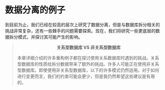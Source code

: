# 数据分离的例子
到目前为止，我们已经在较高的层次上研究了数据分离，但是与数据库拆分相关的挑战非常复杂，还有一些棘手的问题需要探索。现在，我们将研究一些更底层的数据拆分模式，并探讨其可能产生的影响。

> **<div align="center">关系型数据库 VS 非关系型数据库</div>**
> 
> 本章详细介绍的许多重构例子都在探讨使用关系数据库时遇到的挑战。关系型数据库的性质给拆分数据带来了额外的挑战。许多人可能正在使用非关系型数据库。即使使用非关系型数据库，以下的许多模式仍然适用。对于如何进行变更而言，我们的约束可能会更少，但是我仍然希望这些建议是有用的。